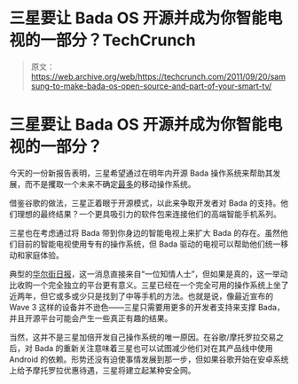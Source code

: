# 三星要让 Bada OS 开源并成为你智能电视的一部分？TechCrunch

> 原文：<https://web.archive.org/web/https://techcrunch.com/2011/09/20/samsung-to-make-bada-os-open-source-and-part-of-your-smart-tv/>

# 三星要让 Bada OS 开源并成为你智能电视的一部分？

今天的一份新报告表明，三星希望通过在明年内开源 Bada 操作系统来帮助其发展，而不是攫取一个未来不确定[最多](https://web.archive.org/web/20230130100805/https://techcrunch.com/2011/09/09/samsung-responds-to-more-os-acquisition-rumors-nope-were-not-buying-meego-either/)的移动操作系统。

借鉴谷歌的做法，三星正着眼于开源模式，以此来争取开发者对 Bada 的支持。他们理想的最终结果？一个更具吸引力的软件包来连接他们的高端智能手机系列。

三星也在考虑通过将 Bada 带到你身边的智能电视上来扩大 Bada 的存在。虽然他们目前的智能电视使用专有的操作系统，但 Bada 驱动的电视可以帮助他们统一移动和家庭体验。

典型的[华尔街日报](https://web.archive.org/web/20230130100805/http://online.wsj.com/article/SB10001424053111904106704576581760667355454.html)，这一消息直接来自“一位知情人士”，但如果是真的，这一举动比收购一个完全独立的平台更有意义。三星已经在一个完全可用的操作系统上坐了近两年，但它或多或少只是找到了中等手机的方法。也就是说，像最近宣布的 Wave 3 这样的设备并不逊色——三星只需要用更多的开发者支持来支撑 Bada，并且开源平台可能会产生一些真正有趣的结果。

当然，这并不是三星加倍开发自己操作系统的唯一原因。在谷歌/摩托罗拉交易之后，对 Bada 的重新关注意味着三星也可以试图减少他们对在其产品线中使用 Android 的依赖。形势还没有迫使事情发展到那一步，但如果谷歌开始在安卓系统上给予摩托罗拉优惠待遇，三星将建立起某种安全网。